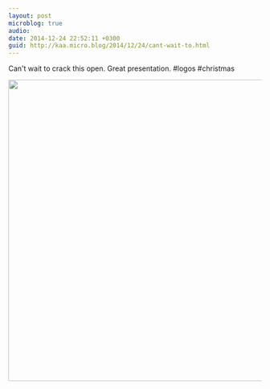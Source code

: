 ```yaml
---
layout: post
microblog: true
audio: 
date: 2014-12-24 22:52:11 +0300
guid: http://kaa.micro.blog/2014/12/24/cant-wait-to.html
---
```

Can't wait to crack this open. Great presentation. #logos #christmas

<img src="http://www.kaa.bz/uploads/2018/3b2f72c57b.jpg" width="600" height="600" />
